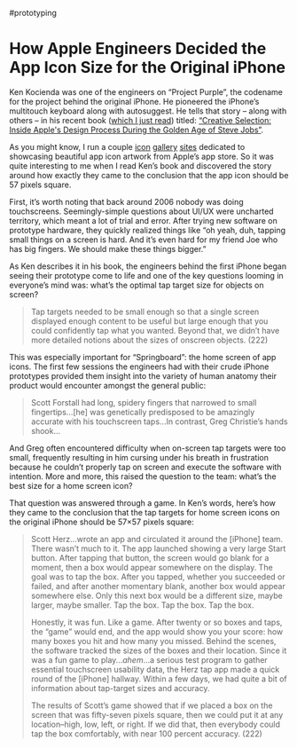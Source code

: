 #prototyping

# How Apple Engineers Decided the App Icon Size for the Original iPhone

Ken Kocienda was one of the engineers on “Project Purple”, the codename for the project behind the original iPhone. He pioneered the iPhone’s multitouch keyboard along with autosuggest. He tells that story – along with others – in his recent book ([which I just read](https://blog.jim-nielsen.com/2019/book-notes-creative-selection/)) titled: [“Creative Selection: Inside Apple's Design Process During the Golden Age of Steve Jobs”](https://www.amazon.com/Creative-Selection-Inside-Apples-Process/dp/1250194466).

As you might know, I run a couple [icon](https://www.iosicongallery.com/) [gallery](https://www.macosicongallery.com/) [sites](https://www.watchosicongallery.com/) dedicated to showcasing beautiful app icon artwork from Apple’s app store. So it was quite interesting to me when I read Ken’s book and discovered the story around how exactly they came to the conclusion that the app icon should be 57 pixels square.

First, it’s worth noting that back around 2006 nobody was doing touchscreens. Seemingly-simple questions about UI/UX were uncharted territory, which meant a lot of trial and error. After trying new software on prototype hardware, they quickly realized things like “oh yeah, duh, tapping small things on a screen is hard. And it’s even hard for my friend Joe who has big fingers. We should make these things bigger.”

As Ken describes it in his book, the engineers behind the first iPhone began seeing their prototype come to life and one of the key questions looming in everyone’s mind was: what’s the optimal tap target size for objects on screen?

> Tap targets needed to be small enough so that a single screen displayed enough content to be useful but large enough that you could confidently tap what you wanted. Beyond that, we didn’t have more detailed notions about the sizes of onscreen objects. (222)

This was especially important for “Springboard”: the home screen of app icons. The first few sessions the engineers had with their crude iPhone prototypes provided them insight into the variety of human anatomy their product would encounter amongst the general public:

> Scott Forstall had long, spidery fingers that narrowed to small fingertips...[he] was genetically predisposed to be amazingly accurate with his touchscreen taps...In contrast, Greg Christie’s hands shook...

And Greg often encountered difficulty when on-screen tap targets were too small, frequently resulting in him cursing under his breath in frustration because he couldn’t properly tap on screen and execute the software with intention. More and more, this raised the question to the team: what’s the best size for a home screen icon?

That question was answered through a game. In Ken’s words, here’s how they came to the conclusion that the tap targets for home screen icons on the original iPhone should be 57×57 pixels square:

> Scott Herz...wrote an app and circulated it around the [iPhone] team. There wasn’t much to it. The app launched showing a very large Start button. After tapping that button, the screen would go blank for a moment, then a box would appear somewhere on the display. The goal was to tap the box. After you tapped, whether you succeeded or failed, and after another momentary blank, another box would appear somewhere else. Only this next box would be a different size, maybe larger, maybe smaller. Tap the box. Tap the box. Tap the box.
>
> Honestly, it was fun. Like a game. After twenty or so boxes and taps, the “game” would end, and the app would show you your score: how many boxes you hit and how many you missed. Behind the scenes, the software tracked the sizes of the boxes and their location. Since it was a fun game to play..._ahem_...a serious test program to gather essential touchscreen usability data, the Herz tap app made a quick round of the [iPhone] hallway. Within a few days, we had quite a bit of information about tap-target sizes and accuracy.
>
> The results of Scott’s game showed that if we placed a box on the screen that was fifty-seven pixels square, then we could put it at any location–high, low, left, or right. If we did that, then everybody could tap the box comfortably, with near 100 percent accuracy. (222)
